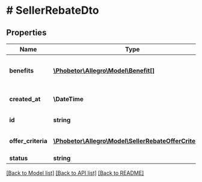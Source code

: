 # # SellerRebateDto

## Properties

Name | Type | Description | Notes
------------ | ------------- | ------------- | -------------
**benefits** | [**\Phobetor\Allegro\Model\Benefit[]**](Benefit.md) | What kind of rebate will be given |
**created_at** | **\DateTime** | when was this rebate created | [optional]
**id** | **string** | Rebate identifier |
**offer_criteria** | [**\Phobetor\Allegro\Model\SellerRebateOfferCriterion[]**](SellerRebateOfferCriterion.md) | What offers will be included |
**status** | **string** |  |

[[Back to Model list]](../../README.md#models) [[Back to API list]](../../README.md#endpoints) [[Back to README]](../../README.md)
